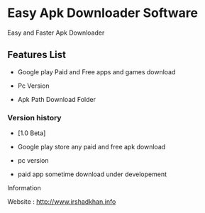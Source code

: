 # Easy Apk Downloader Software
Easy and Faster Apk Downloader 


## Features List

- Google play Paid and Free apps and games download

- Pc Version 

- Apk Path Download Folder


### Version history

* [1.0 Beta]

* Google play store any paid and free apk download 

* pc version

* paid app sometime download under developement

Information

Website : http://www.irshadkhan.info
